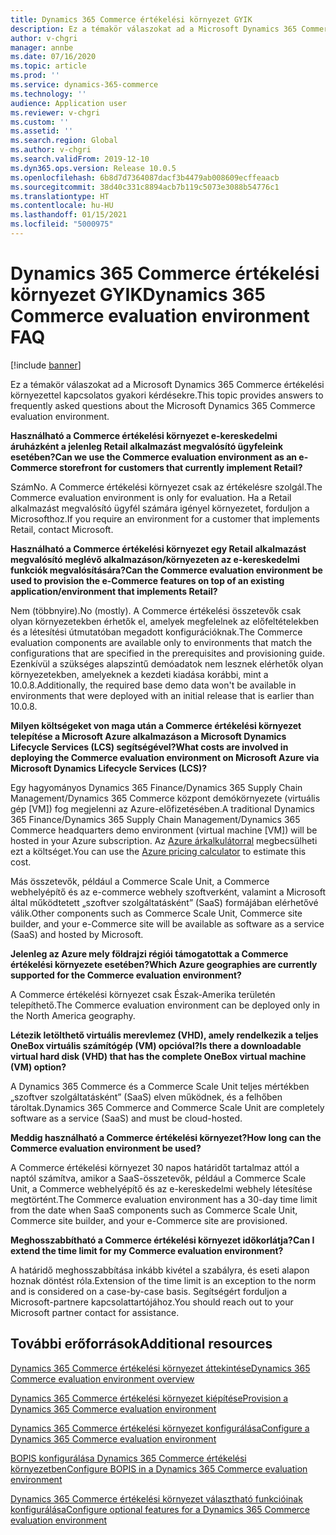 ```yaml
---
title: Dynamics 365 Commerce értékelési környezet GYIK
description: Ez a témakör válaszokat ad a Microsoft Dynamics 365 Commerce értékelési környezettel kapcsolatos gyakori kérdésekre.
author: v-chgri
manager: annbe
ms.date: 07/16/2020
ms.topic: article
ms.prod: ''
ms.service: dynamics-365-commerce
ms.technology: ''
audience: Application user
ms.reviewer: v-chgri
ms.custom: ''
ms.assetid: ''
ms.search.region: Global
ms.author: v-chgri
ms.search.validFrom: 2019-12-10
ms.dyn365.ops.version: Release 10.0.5
ms.openlocfilehash: 6b8d7d7364087dacf3b4479ab008609ecffeaacb
ms.sourcegitcommit: 38d40c331c8894acb7b119c5073e3088b54776c1
ms.translationtype: HT
ms.contentlocale: hu-HU
ms.lasthandoff: 01/15/2021
ms.locfileid: "5000975"
---
```

# <a name="dynamics-365-commerce-evaluation-environment-faq"></a><span data-ttu-id="f4ac7-103">Dynamics 365 Commerce értékelési környezet GYIK</span><span class="sxs-lookup"><span data-stu-id="f4ac7-103">Dynamics 365 Commerce evaluation environment FAQ</span></span>

[!include [banner](includes/banner.md)]

<span data-ttu-id="f4ac7-104">Ez a témakör válaszokat ad a Microsoft Dynamics 365 Commerce értékelési környezettel kapcsolatos gyakori kérdésekre.</span><span class="sxs-lookup"><span data-stu-id="f4ac7-104">This topic provides answers to frequently asked questions about the Microsoft Dynamics 365 Commerce evaluation environment.</span></span>

<span data-ttu-id="f4ac7-105">**Használható a Commerce értékelési környezet e-kereskedelmi áruházként a jelenleg Retail alkalmazást megvalósító ügyfeleink esetében?**</span><span class="sxs-lookup"><span data-stu-id="f4ac7-105">**Can we use the Commerce evaluation environment as an e-Commerce storefront for customers that currently implement Retail?**</span></span>

<span data-ttu-id="f4ac7-106">Szám</span><span class="sxs-lookup"><span data-stu-id="f4ac7-106">No.</span></span> <span data-ttu-id="f4ac7-107">A Commerce értékelési környezet csak az értékelésre szolgál.</span><span class="sxs-lookup"><span data-stu-id="f4ac7-107">The Commerce evaluation environment is only for evaluation.</span></span> <span data-ttu-id="f4ac7-108">Ha a Retail alkalmazást megvalósító ügyfél számára igényel környezetet, forduljon a Microsofthoz.</span><span class="sxs-lookup"><span data-stu-id="f4ac7-108">If you require an environment for a customer that implements Retail, contact Microsoft.</span></span>

<span data-ttu-id="f4ac7-109">**Használható a Commerce értékelési környezet egy Retail alkalmazást megvalósító meglévő alkalmazáson/környezeten az e-kereskedelmi funkciók megvalósítására?**</span><span class="sxs-lookup"><span data-stu-id="f4ac7-109">**Can the Commerce evaluation environment be used to provision the e-Commerce features on top of an existing application/environment that implements Retail?**</span></span>

<span data-ttu-id="f4ac7-110">Nem (többnyire).</span><span class="sxs-lookup"><span data-stu-id="f4ac7-110">No (mostly).</span></span> <span data-ttu-id="f4ac7-111">A Commerce értékelési összetevők csak olyan környezetekben érhetők el, amelyek megfelelnek az előfeltételekben és a létesítési útmutatóban megadott konfigurációknak.</span><span class="sxs-lookup"><span data-stu-id="f4ac7-111">The Commerce evaluation components are available only to environments that match the configurations that are specified in the prerequisites and provisioning guide.</span></span> <span data-ttu-id="f4ac7-112">Ezenkívül a szükséges alapszintű demóadatok nem lesznek elérhetők olyan környezetekben, amelyeknek a kezdeti kiadása korábbi, mint a 10.0.8.</span><span class="sxs-lookup"><span data-stu-id="f4ac7-112">Additionally, the required base demo data won't be available in environments that were deployed with an initial release that is earlier than 10.0.8.</span></span> 

<span data-ttu-id="f4ac7-113">**Milyen költségeket von maga után a Commerce értékelési környezet telepítése a Microsoft Azure alkalmazáson a Microsoft Dynamics Lifecycle Services (LCS) segítségével?**</span><span class="sxs-lookup"><span data-stu-id="f4ac7-113">**What costs are involved in deploying the Commerce evaluation environment on Microsoft Azure via Microsoft Dynamics Lifecycle Services (LCS)?**</span></span>

<span data-ttu-id="f4ac7-114">Egy hagyományos Dynamics 365 Finance/Dynamics 365 Supply Chain Management/Dynamics 365 Commerce központ demókörnyezete (virtuális gép \[VM\]) fog megjelenni az Azure-előfizetésében.</span><span class="sxs-lookup"><span data-stu-id="f4ac7-114">A traditional Dynamics 365 Finance/Dynamics 365 Supply Chain Management/Dynamics 365 Commerce headquarters demo environment (virtual machine \[VM\]) will be hosted in your Azure subscription.</span></span> <span data-ttu-id="f4ac7-115">Az [Azure árkalkulátorral](https://azure.microsoft.com/pricing/calculator/) megbecsülheti ezt a költséget.</span><span class="sxs-lookup"><span data-stu-id="f4ac7-115">You can use the [Azure pricing calculator](https://azure.microsoft.com/pricing/calculator/) to estimate this cost.</span></span>

<span data-ttu-id="f4ac7-116">Más összetevők, például a Commerce Scale Unit, a Commerce webhelyépítő és az e-commerce webhely szoftverként, valamint a Microsoft által működtetett „szoftver szolgáltatásként” (SaaS) formájában elérhetővé válik.</span><span class="sxs-lookup"><span data-stu-id="f4ac7-116">Other components such as Commerce Scale Unit, Commerce site builder, and your e-Commerce site will be available as software as a service (SaaS) and hosted by Microsoft.</span></span>

<span data-ttu-id="f4ac7-117">**Jelenleg az Azure mely földrajzi régiói támogatottak a Commerce értékelési környezete esetében?**</span><span class="sxs-lookup"><span data-stu-id="f4ac7-117">**Which Azure geographies are currently supported for the Commerce evaluation environment?**</span></span>

<span data-ttu-id="f4ac7-118">A Commerce értékelési környezet csak Észak-Amerika területén telepíthető.</span><span class="sxs-lookup"><span data-stu-id="f4ac7-118">The Commerce evaluation environment can be deployed only in the North America geography.</span></span>

<span data-ttu-id="f4ac7-119">**Létezik letölthető virtuális merevlemez (VHD), amely rendelkezik a teljes OneBox virtuális számítógép (VM) opcióval?**</span><span class="sxs-lookup"><span data-stu-id="f4ac7-119">**Is there a downloadable virtual hard disk (VHD) that has the complete OneBox virtual machine (VM) option?**</span></span>

<span data-ttu-id="f4ac7-120">A Dynamics 365 Commerce és a Commerce Scale Unit teljes mértékben „szoftver szolgáltatásként” (SaaS) elven működnek, és a felhőben tároltak.</span><span class="sxs-lookup"><span data-stu-id="f4ac7-120">Dynamics 365 Commerce and Commerce Scale Unit are completely software as a service (SaaS) and must be cloud-hosted.</span></span>

<span data-ttu-id="f4ac7-121">**Meddig használható a Commerce értékelési környezet?**</span><span class="sxs-lookup"><span data-stu-id="f4ac7-121">**How long can the Commerce evaluation environment be used?**</span></span>

<span data-ttu-id="f4ac7-122">A Commerce értékelési környezet 30 napos határidőt tartalmaz attól a naptól számítva, amikor a SaaS-összetevők, például a Commerce Scale Unit, a Commerce webhelyépítő és az e-kereskedelmi webhely létesítése megtörtént.</span><span class="sxs-lookup"><span data-stu-id="f4ac7-122">The Commerce evaluation environment has a 30-day time limit from the date when SaaS components such as Commerce Scale Unit, Commerce site builder, and your e-Commerce site are provisioned.</span></span>

<span data-ttu-id="f4ac7-123">**Meghosszabbítható a Commerce értékelési környezet időkorlátja?**</span><span class="sxs-lookup"><span data-stu-id="f4ac7-123">**Can I extend the time limit for my Commerce evaluation environment?**</span></span>

<span data-ttu-id="f4ac7-124">A határidő meghosszabbítása inkább kivétel a szabályra, és eseti alapon hoznak döntést róla.</span><span class="sxs-lookup"><span data-stu-id="f4ac7-124">Extension of the time limit is an exception to the norm and is considered on a case-by-case basis.</span></span> <span data-ttu-id="f4ac7-125">Segítségért forduljon a Microsoft-partnere kapcsolattartójához.</span><span class="sxs-lookup"><span data-stu-id="f4ac7-125">You should reach out to your Microsoft partner contact for assistance.</span></span>

## <a name="additional-resources"></a><span data-ttu-id="f4ac7-126">További erőforrások</span><span class="sxs-lookup"><span data-stu-id="f4ac7-126">Additional resources</span></span>

[<span data-ttu-id="f4ac7-127">Dynamics 365 Commerce értékelési környezet áttekintése</span><span class="sxs-lookup"><span data-stu-id="f4ac7-127">Dynamics 365 Commerce evaluation environment overview</span></span>](cpe-overview.md)

[<span data-ttu-id="f4ac7-128">Dynamics 365 Commerce értékelési környezet kiépítése</span><span class="sxs-lookup"><span data-stu-id="f4ac7-128">Provision a Dynamics 365 Commerce evaluation environment</span></span>](provisioning-guide.md)

[<span data-ttu-id="f4ac7-129">Dynamics 365 Commerce értékelési környezet konfigurálása</span><span class="sxs-lookup"><span data-stu-id="f4ac7-129">Configure a Dynamics 365 Commerce evaluation environment</span></span>](cpe-post-provisioning.md)

[<span data-ttu-id="f4ac7-130">BOPIS konfigurálása Dynamics 365 Commerce értékelési környezetben</span><span class="sxs-lookup"><span data-stu-id="f4ac7-130">Configure BOPIS in a Dynamics 365 Commerce evaluation environment</span></span>](cpe-bopis.md)

[<span data-ttu-id="f4ac7-131">Dynamics 365 Commerce értékelési környezet választható funkcióinak konfigurálása</span><span class="sxs-lookup"><span data-stu-id="f4ac7-131">Configure optional features for a Dynamics 365 Commerce evaluation environment</span></span>](cpe-optional-features.md)
